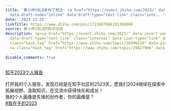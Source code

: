 ```yaml
---
title: '黄小伟YOLO发布了想法: <a href="https://event.zhihu.com/2023/" data-insert-way="paste"
  data-draft-node="inline" data-draft-type="text-link" class="inte...'
date: '2023-12-25'
linkTitle: https://www.zhihu.com/pin/1722687086191308800
source: 黄小伟YOLO的知乎动态
description: <p><a href="https://event.zhihu.com/2023/" data-insert-way="paste" data-draft-node="inline"
  data-draft-type="text-link" class="internal" data-icon-type="link" data-original-url="https://event.zhihu.com/2023/">知乎2023个人报告</a><br><br>打开我的个人报告，发现已经是在知乎社区的2523天，愿我们2024继续在探索中拓展视野、汲取知识，在交流中获得快乐和成长！<br>我的个人画像是先锋的创作者，你的画像是？<br><a
  class="hash_tag" href="https://www.zhihu.com/topic/28996528" data-pin-topic="zhihu://topic/28996528/pin20">#我在乎的2023</a>
  <a class="hash_tag" href="https://www.zhihu.com/topic/29027966" data-pin-topic="zhihu:/
  ...
disable_comments: true
---
```

<p><a href="https://event.zhihu.com/2023/" data-insert-way="paste" data-draft-node="inline" data-draft-type="text-link" class="internal" data-icon-type="link" data-original-url="https://event.zhihu.com/2023/">知乎2023个人报告</a><br><br>打开我的个人报告，发现已经是在知乎社区的2523天，愿我们2024继续在探索中拓展视野、汲取知识，在交流中获得快乐和成长！<br>我的个人画像是先锋的创作者，你的画像是？<br><a class="hash_tag" href="https://www.zhihu.com/topic/28996528" data-pin-topic="zhihu://topic/28996528/pin20">#我在乎的2023</a> <a class="hash_tag" href="https://www.zhihu.com/topic/29027966" data-pin-topic="zhihu:/ ...